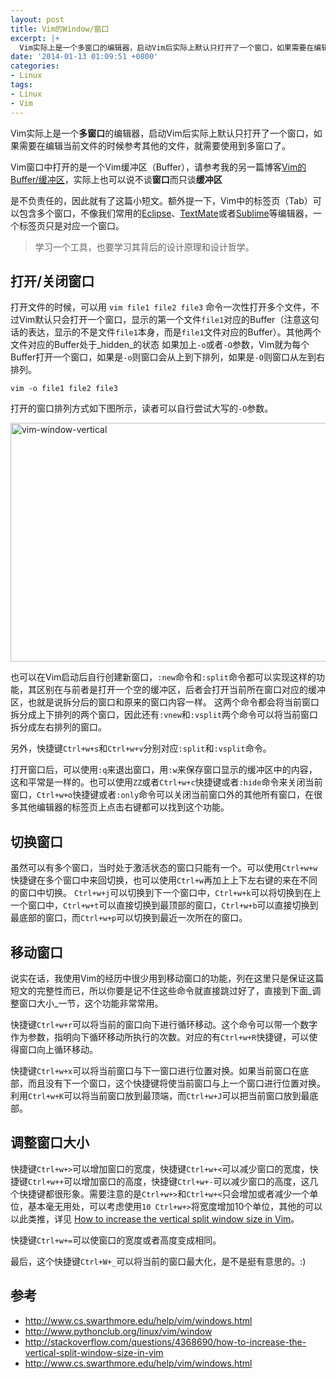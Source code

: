 ```yaml
---
layout: post
title: Vim的Window/窗口
excerpt: |+
  Vim实际上是一个多窗口的编辑器，启动Vim后实际上默认只打开了一个窗口，如果需要在编辑当前文件的时候参考其他的文件，就需要使用到多窗口了。Vim窗口中打开的是一个Vim缓冲区（Buffer），请参考我的另一篇博客<a href="http://zhouliang.pro/2012/06/28/vim-buffer/">Vim的Buffer/缓冲区</a>，实际上也可以说不谈窗口而只谈缓冲区是不负责任的，因此就有了这篇小短文。额外提一下，Vim中的标签页（Tab）可以包含多个窗口，不像我们常用的<a href="http://www.eclipse.org">Eclipse</a>、<a href="http://macromates.com/">TextMate</a>或者<a href="http://www.sublimetext.com/">Sublime</a>等编辑器，一个标签页只是对应一个窗口。学习一个工具，也要学习其背后的设计原理和设计哲学。
date: '2014-01-13 01:09:51 +0800'
categories:
- Linux
tags:
- Linux
- Vim
---
```

Vim实际上是一个**多窗口**的编辑器，启动Vim后实际上默认只打开了一个窗口，如果需要在编辑当前文件的时候参考其他的文件，就需要使用到多窗口了。

Vim窗口中打开的是一个Vim缓冲区（Buffer），请参考我的另一篇博客<a href="http://zhouliang.pro/2012/06/28/vim-buffer/">Vim的Buffer/缓冲区</a>，实际上也可以说不谈**窗口**而只谈**缓冲区**

是不负责任的，因此就有了这篇小短文。额外提一下，Vim中的标签页（Tab）可以包含多个窗口，不像我们常用的<a href="http://www.eclipse.org">Eclipse</a>、<a href="http://macromates.com/">TextMate</a>或者<a href="http://www.sublimetext.com/">Sublime</a>等编辑器，一个标签页只是对应一个窗口。

> 学习一个工具，也要学习其背后的设计原理和设计哲学。

## 打开/关闭窗口

打开文件的时候，可以用 `vim file1 file2 file3` 命令一次性打开多个文件，不过Vim默认只会打开一个窗口，显示的第一个文件`file1`对应的Buffer（注意这句话的表达，显示的不是文件`file1`本身，而是`file1`文件对应的Buffer）。其他两个文件对应的Buffer处于_hidden_的状态
如果加上`-o`或者`-O`参数，Vim就为每个Buffer打开一个窗口，如果是`-o`则窗口会从上到下排列，如果是`-O`则窗口从左到右排列。

    vim -o file1 file2 file3

打开的窗口排列方式如下图所示，读者可以自行尝试大写的`-O`参数。

<a href="https://www.flickr.com/photos/zhlwish/14022883140/" title="Flickr 上 zhlwish 的 vim-window-vertical"><img src="https://farm6.staticflickr.com/5039/14022883140_34ba4f36f0_o.png" width="641" height="382" alt="vim-window-vertical"></a>

也可以在Vim启动后自行创建新窗口，`:new`命令和`:split`命令都可以实现这样的功能，其区别在与前者是打开一个空的缓冲区，后者会打开当前所在窗口对应的缓冲区，也就是说拆分后的窗口和原来的窗口内容一样。
这两个命令都会将当前窗口拆分成上下排列的两个窗口，因此还有`:vnew`和`:vsplit`两个命令可以将当前窗口拆分成左右排列的窗口。

另外，快捷键`Ctrl+w+s`和`Ctrl+w+v`分别对应`:split`和`:vsplit`命令。

打开窗口后，可以使用`:q`来退出窗口，用`:w`来保存窗口显示的缓冲区中的内容，这和平常是一样的。也可以使用`ZZ`或者`Ctrl+w+c`快捷键或者`:hide`命令来关闭当前窗口，`Ctrl+w+o`快捷键或者`:only`命令可以关闭当前窗口外的其他所有窗口，在很多其他编辑器的标签页上点击右键都可以找到这个功能。

## 切换窗口

虽然可以有多个窗口，当时处于激活状态的窗口只能有一个。可以使用`Ctrl+w+w`快捷键在多个窗口中来回切换，也可以使用`Ctrl+w`再加上上下左右键的来在不同的窗口中切换。
`Ctrl+w+j`可以切换到下一个窗口中，`Ctrl+w+k`可以将切换到在上一个窗口中，`Ctrl+w+t`可以直接切换到最顶部的窗口，`Ctrl+w+b`可以直接切换到最底部的窗口，而`Ctrl+w+p`可以切换到最近一次所在的窗口。

## 移动窗口

说实在话，我使用Vim的经历中很少用到移动窗口的功能，列在这里只是保证这篇短文的完整性而已，所以你要是记不住这些命令就直接跳过好了，直接到下面_调整窗口大小_一节，这个功能非常常用。

快捷键`Ctrl+w+r`可以将当前的窗口向下进行循环移动。这个命令可以带一个数字作为参数，指明向下循环移动所执行的次数。对应的有`Ctrl+w+R`快捷键，可以使得窗口向上循环移动。

快捷键`Ctrl+w+x`可以将当前窗口与下一窗口进行位置对换。如果当前窗口在底部，而且没有下一个窗口，这个快捷键将使当前窗口与上一个窗口进行位置对换。 利用`Ctrl+w+K`可以将当前窗口放到最顶端，而`Ctrl+w+J`可以把当前窗口放到最底部。

## 调整窗口大小

快捷键`Ctrl+w+>`可以增加窗口的宽度，快捷键`Ctrl+w+<`可以减少窗口的宽度，快捷键`Ctrl+w++`可以增加窗口的高度，快捷键`Ctrl+w+-`可以减少窗口的高度，这几个快捷键都很形象。需要注意的是`Ctrl+w+>`和`Ctrl+w+<`只会增加或者减少一个单位，基本毫无用处，可以考虑使用`10 Ctrl+w+>`将宽度增加10个单位，其他的可以以此类推，详见 <a href="http://stackoverflow.com/questions/4368690/how-to-increase-the-vertical-split-window-size-in-vim">How to increase the vertical split window size in Vim</a>。

快捷键`Ctrl+w+=`可以使窗口的宽度或者高度变成相同。

最后，这个快捷键`Ctrl+W+_`可以将当前的窗口最大化，是不是挺有意思的。:)

## 参考

* <a href="http://www.cs.swarthmore.edu/help/vim/windows.html">http://www.cs.swarthmore.edu/help/vim/windows.html</a>
* <a href="http://www.pythonclub.org/linux/vim/window">http://www.pythonclub.org/linux/vim/window</a>
* <a href="http://stackoverflow.com/questions/4368690/how-to-increase-the-vertical-split-window-size-in-vim">http://stackoverflow.com/questions/4368690/how-to-increase-the-vertical-split-window-size-in-vim</a>
* <a href="http://www.cs.swarthmore.edu/help/vim/windows.html">http://www.cs.swarthmore.edu/help/vim/windows.html</a>